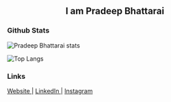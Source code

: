 <h2 align="center"> I am Pradeep Bhattarai </h2>


### Github Stats
![Pradeep Bhattarai stats](https://github-readme-stats.vercel.app/api?username=pr0d33p&show_icons=true)

![Top Langs](https://github-readme-stats.vercel.app/api/top-langs/?username=pr0d33p)

### Links 
<a href="https://www.pradeepbhattarai.me" target="_blank"> Website </a> | <a href="https://www.linkedin.com/in/prdp/"> LinkedIn </a> | <a href="https://www.instagram.com/__theprdp/"> Instagram </a>
